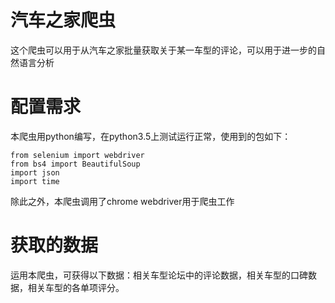# 汽车之家爬虫
这个爬虫可以用于从汽车之家批量获取关于某一车型的评论，可以用于进一步的自然语言分析
# 配置需求
本爬虫用python编写，在python3.5上测试运行正常，使用到的包如下：
```
from selenium import webdriver
from bs4 import BeautifulSoup
import json
import time
```
除此之外，本爬虫调用了chrome webdriver用于爬虫工作
# 获取的数据
运用本爬虫，可获得以下数据：相关车型论坛中的评论数据，相关车型的口碑数据，相关车型的各单项评分。
